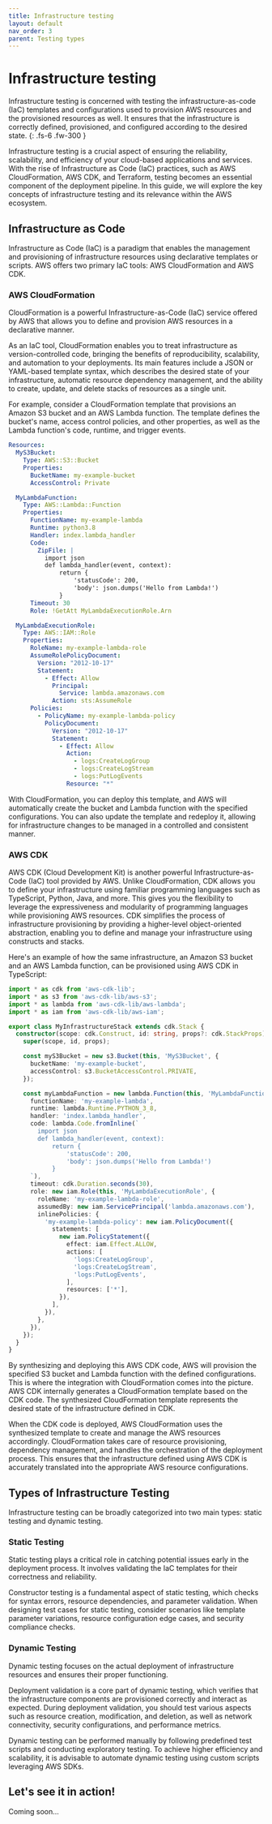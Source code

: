 ```yaml
---
title: Infrastructure testing
layout: default
nav_order: 3
parent: Testing types
---
```


# Infrastructure testing

Infrastructure testing is concerned with testing the infrastructure-as-code (IaC) templates and configurations used to provision AWS resources and the provisioned resources as well. It ensures that the infrastructure is correctly defined, provisioned, and configured according to the desired state.
{: .fs-6 .fw-300 }

Infrastructure testing is a crucial aspect of ensuring the reliability, scalability, and efficiency of your cloud-based applications and services. With the rise of Infrastructure as Code (IaC) practices, such as AWS CloudFormation, AWS CDK, and Terraform, testing becomes an essential component of the deployment pipeline. In this guide, we will explore the key concepts of infrastructure testing and its relevance within the AWS ecosystem.

## Infrastructure as Code

Infrastructure as Code (IaC) is a paradigm that enables the management and provisioning of infrastructure resources using declarative templates or scripts. AWS offers two primary IaC tools: AWS CloudFormation and AWS CDK.

### AWS CloudFormation

CloudFormation is a powerful Infrastructure-as-Code (IaC) service offered by AWS that allows you to define and provision AWS resources in a declarative manner. 

As an IaC tool, CloudFormation enables you to treat infrastructure as version-controlled code, bringing the benefits of reproducibility, scalability, and automation to your deployments. Its main features include a JSON or YAML-based template syntax, which describes the desired state of your infrastructure, automatic resource dependency management, and the ability to create, update, and delete stacks of resources as a single unit.

For example, consider a CloudFormation template that provisions an Amazon S3 bucket and an AWS Lambda function. The template defines the bucket's name, access control policies, and other properties, as well as the Lambda function's code, runtime, and trigger events.

```yaml
Resources:
  MyS3Bucket:
    Type: AWS::S3::Bucket
    Properties:
      BucketName: my-example-bucket
      AccessControl: Private

  MyLambdaFunction:
    Type: AWS::Lambda::Function
    Properties:
      FunctionName: my-example-lambda
      Runtime: python3.8
      Handler: index.lambda_handler
      Code:
        ZipFile: |
          import json
          def lambda_handler(event, context):
              return {
                  'statusCode': 200,
                  'body': json.dumps('Hello from Lambda!')
              }
      Timeout: 30
      Role: !GetAtt MyLambdaExecutionRole.Arn

  MyLambdaExecutionRole:
    Type: AWS::IAM::Role
    Properties:
      RoleName: my-example-lambda-role
      AssumeRolePolicyDocument:
        Version: "2012-10-17"
        Statement:
          - Effect: Allow
            Principal:
              Service: lambda.amazonaws.com
            Action: sts:AssumeRole
      Policies:
        - PolicyName: my-example-lambda-policy
          PolicyDocument:
            Version: "2012-10-17"
            Statement:
              - Effect: Allow
                Action:
                  - logs:CreateLogGroup
                  - logs:CreateLogStream
                  - logs:PutLogEvents
                Resource: "*"
```

With CloudFormation, you can deploy this template, and AWS will automatically create the bucket and Lambda function with the specified configurations. You can also update the template and redeploy it, allowing for infrastructure changes to be managed in a controlled and consistent manner. 

### AWS CDK

AWS CDK (Cloud Development Kit) is another powerful Infrastructure-as-Code (IaC) tool provided by AWS. Unlike CloudFormation, CDK allows you to define your infrastructure using familiar programming languages such as TypeScript, Python, Java, and more. This gives you the flexibility to leverage the expressiveness and modularity of programming languages while provisioning AWS resources. CDK simplifies the process of infrastructure provisioning by providing a higher-level object-oriented abstraction, enabling you to define and manage your infrastructure using constructs and stacks.

Here's an example of how the same infrastructure, an Amazon S3 bucket and an AWS Lambda function, can be provisioned using AWS CDK in TypeScript:

```typescript
import * as cdk from 'aws-cdk-lib';
import * as s3 from 'aws-cdk-lib/aws-s3';
import * as lambda from 'aws-cdk-lib/aws-lambda';
import * as iam from 'aws-cdk-lib/aws-iam';

export class MyInfrastructureStack extends cdk.Stack {
  constructor(scope: cdk.Construct, id: string, props?: cdk.StackProps) {
    super(scope, id, props);

    const myS3Bucket = new s3.Bucket(this, 'MyS3Bucket', {
      bucketName: 'my-example-bucket',
      accessControl: s3.BucketAccessControl.PRIVATE,
    });

    const myLambdaFunction = new lambda.Function(this, 'MyLambdaFunction', {
      functionName: 'my-example-lambda',
      runtime: lambda.Runtime.PYTHON_3_8,
      handler: 'index.lambda_handler',
      code: lambda.Code.fromInline(`
        import json
        def lambda_handler(event, context):
            return {
                'statusCode': 200,
                'body': json.dumps('Hello from Lambda!')
            }
      `),
      timeout: cdk.Duration.seconds(30),
      role: new iam.Role(this, 'MyLambdaExecutionRole', {
        roleName: 'my-example-lambda-role',
        assumedBy: new iam.ServicePrincipal('lambda.amazonaws.com'),
        inlinePolicies: {
          'my-example-lambda-policy': new iam.PolicyDocument({
            statements: [
              new iam.PolicyStatement({
                effect: iam.Effect.ALLOW,
                actions: [
                  'logs:CreateLogGroup',
                  'logs:CreateLogStream',
                  'logs:PutLogEvents',
                ],
                resources: ['*'],
              }),
            ],
          }),
        },
      }),
    });
  }
}
```

By synthesizing and deploying this AWS CDK code, AWS will provision the specified S3 bucket and Lambda function with the defined configurations. This is where the integration with CloudFormation comes into the picture. AWS CDK internally generates a CloudFormation template based on the CDK code. The synthesized CloudFormation template represents the desired state of the infrastructure defined in CDK.

When the CDK code is deployed, AWS CloudFormation uses the synthesized template to create and manage the AWS resources accordingly. CloudFormation takes care of resource provisioning, dependency management, and handles the orchestration of the deployment process. This ensures that the infrastructure defined using AWS CDK is accurately translated into the appropriate AWS resource configurations.

## Types of Infrastructure Testing

Infrastructure testing can be broadly categorized into two main types: static testing and dynamic testing.

### Static Testing

Static testing plays a critical role in catching potential issues early in the deployment process. It involves validating the IaC templates for their correctness and reliability.

Constructor testing is a fundamental aspect of static testing, which checks for syntax errors, resource dependencies, and parameter validation. When designing test cases for static testing, consider scenarios like template parameter variations, resource configuration edge cases, and security compliance checks.

### Dynamic Testing

Dynamic testing focuses on the actual deployment of infrastructure resources and ensures their proper functioning.

Deployment validation is a core part of dynamic testing, which verifies that the infrastructure components are provisioned correctly and interact as expected. During deployment validation, you should test various aspects such as resource creation, modification, and deletion, as well as network connectivity, security configurations, and performance metrics.

Dynamic testing can be performed manually by following predefined test scripts and conducting exploratory testing. To achieve higher efficiency and scalability, it is advisable to automate dynamic testing using custom scripts leveraging AWS SDKs.

## Let's see it in action!

Coming soon...